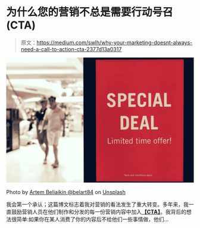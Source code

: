 # 为什么您的营销不总是需要行动号召(CTA)

> 原文：<https://medium.com/swlh/why-your-marketing-doesnt-always-need-a-call-to-action-cta-2377d13a0317>

![](img/003d75dececfbde5f17a49ac76cfe0cc.png)

Photo by [Artem Beliaikin @belart84](https://unsplash.com/@belart84?utm_source=medium&utm_medium=referral) on [Unsplash](https://unsplash.com?utm_source=medium&utm_medium=referral)

我会第一个承认；这篇博文标志着我对营销的看法发生了重大转变。多年来，我一直鼓励营销人员在他们制作和分发的每一份营销内容中加入[**【CTA】**](https://blog.icontact.com/testing-multiple-ctas-two-chances-to-win)。我背后的想法很简单:如果你在某人消费了你的内容后不给他们一些事情做，他们…